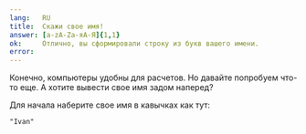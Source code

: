 ```yaml
---
lang:   RU
title:  Скажи свое имя!
answer: [a-zA-Zа-яА-Я]{1,1}
ok:     Отлично, вы сформировали строку из букв вашего имени.
error:  
---
```


Конечно, компьютеры удобны для расчетов. Но давайте попробуем что-то еще. А
хотите вывести свое имя задом наперед?

Для начала наберите свое имя в кавычках как тут:

    "Ivan"
